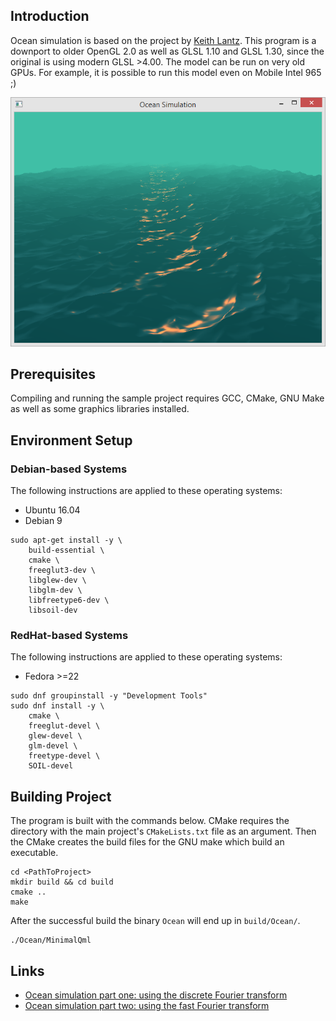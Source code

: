 ## Introduction

Ocean simulation is based on the project by [Keith Lantz](https://keithlantz.net/).
This program is a downport to older OpenGL 2.0 as well as GLSL 1.10 and GLSL 1.30,
since the original is using modern GLSL >4.00. The model can be run on very old GPUs.
For example, it is possible to run this model even on Mobile Intel 965 ;)

![Ocean Simulation screenshot](images/ocean.png)

## Prerequisites

Compiling and running the sample project requires GCC, CMake, GNU Make
as well as some graphics libraries installed.

## Environment Setup

### Debian-based Systems

The following instructions are applied to these operating systems:

* Ubuntu 16.04
* Debian 9

```
sudo apt-get install -y \
    build-essential \
    cmake \
    freeglut3-dev \
    libglew-dev \
    libglm-dev \
    libfreetype6-dev \
    libsoil-dev
```

### RedHat-based Systems

The following instructions are applied to these operating systems:

* Fedora >=22

```
sudo dnf groupinstall -y "Development Tools"
sudo dnf install -y \
    cmake \
    freeglut-devel \
    glew-devel \
    glm-devel \
    freetype-devel \
    SOIL-devel
```

## Building Project

The program is built with the commands below. CMake requires the directory 
with the main project's `CMakeLists.txt` file as an argument. Then the CMake 
creates the build files for the GNU make which build an executable.

```
cd <PathToProject>
mkdir build && cd build
cmake ..
make
```

After the successful build the binary `Ocean` will end up in `build/Ocean/`.

```
./Ocean/MinimalQml
```

## Links

* [Ocean simulation part one: using the discrete Fourier transform](https://www.keithlantz.net/2011/10/ocean-simulation-part-one-using-the-discrete-fourier-transform/)
* [Ocean simulation part two: using the fast Fourier transform](https://www.keithlantz.net/2011/11/ocean-simulation-part-two-using-the-fast-fourier-transform/)
